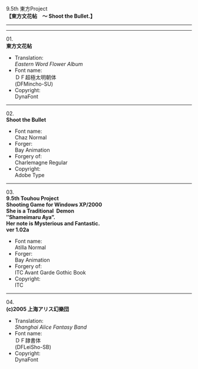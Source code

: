 9.5th 東方Project  
**【東方文花帖　～ Shoot the Bullet.】**

---  
---

01\.  
**東方文花帖**
  - Translation:  
*Eastern Word Flower Album*
  - Font name:  
ＤＦ超極太明朝体  
(DFMincho-SU)
  - Copyright:  
DynaFont

---

02\.  
**Shoot the Bullet**
  - Font name:  
Chaz Normal
  - Forger:  
Bay Animation
  - Forgery of:  
Charlemagne Regular
  - Copyright:  
Adobe Type

---

03\.  
**9.5th Touhou Project**  
**Shooting Game for Windows XP/2000**  
**She is a Traditional Demon**  
**″Shameimaru Aya”.**  
**Her note is Mysterious and Fantastic.**  
**ver 1.02a**
  - Font name:  
Atilla Normal
  - Forger:  
Bay Animation
  - Forgery of:  
ITC Avant Garde Gothic Book
  - Copyright:  
ITC

---

04\.  
**(c)2005 上海アリス幻樂団**
  - Translation:  
*Shanghai Alice Fantasy Band*
  - Font name:  
ＤＦ隷書体  
(DFLeiSho-SB)
  - Copyright:  
DynaFont
